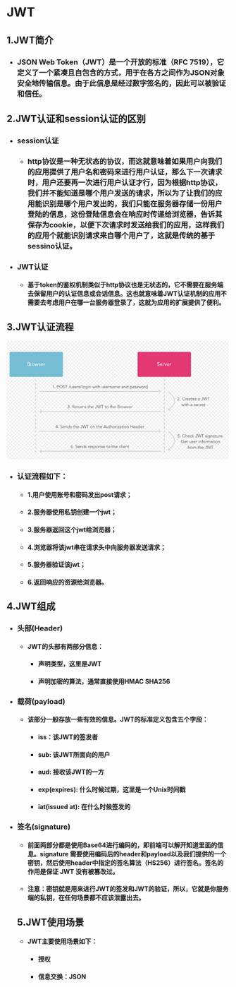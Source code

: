 # JWT

## 1.JWT简介
  - ### JSON Web Token（JWT）是一个开放的标准（RFC 7519），它定义了一个紧凑且自包含的方式，用于在各方之间作为JSON对象安全地传输信息。由于此信息是经过数字签名的，因此可以被验证和信任。
  ## 2.JWT认证和session认证的区别
  - ### session认证
    - ### http协议是一种无状态的协议，而这就意味着如果用户向我们的应用提供了用户名和密码来进行用户认证，那么下一次请求时，用户还要再一次进行用户认证才行，因为根据http协议，我们并不能知道是哪个用户发送的请求，所以为了让我们的应用能识别是哪个用户发出的，我们只能在服务器存储一份用户登陆的信息，这份登陆信息会在响应时传递给浏览器，告诉其保存为cookie，以便下次请求时发送给我们的应用，这样我们的应用个就能识别请求来自哪个用户了，这就是传统的基于sessino认证。
  - ### JWT认证
    - #### 基于token的鉴权机制类似于http协议也是无状态的，它不需要在服务端去保留用户的认证信息或会话信息。这也就意味着JWT认证机制的应用不需要去考虑用户在哪一台服务器登录了，这就为应用的扩展提供了便利。
  ## 3.JWT认证流程
  ![](images/JWT/JWTFlow.png)      
   - ### 认证流程如下：
      - #### 1.用户使用账号和密码发出post请求；
      - #### 2.服务器使用私钥创建一个jwt；
      - #### 3.服务器返回这个jwt给浏览器；
      - #### 4.浏览器将该jwt串在请求头中向服务器发送请求；
      - ####  5.服务器验证该jwt；
      - #### 6.返回响应的资源给浏览器。
  ## 4.JWT组成
  - ### 头部(Header)
    - #### JWT的头部有两部分信息：
      - #### 声明类型，这里是JWT
      - #### 声明加密的算法，通常直接使用HMAC SHA256
  - ### 载荷(payload)
    - #### 该部分一般存放一些有效的信息。JWT的标准定义包含五个字段：
      - #### iss：该JWT的签发者
      - #### sub: 该JWT所面向的用户
      - #### aud: 接收该JWT的一方
      - #### exp(expires): 什么时候过期，这里是一个Unix时间戳
      - #### iat(issued at): 在什么时候签发的
  - ### 签名(signature)
    - #### 前面两部分都是使用Base64进行编码的，即前端可以解开知道里面的信息。signature 需要使用编码后的header和payload以及我们提供的一个密钥，然后使用header中指定的签名算法（HS256）进行签名。签名的作用是保证 JWT 没有被篡改过。
    - #### 注意：密钥就是用来进行JWT的签发和JWT的验证，所以，它就是你服务端的私钥，在任何场景都不应该泄露出去。
    ## 5.JWT使用场景
      - #### JWT主要使用场景如下：
        - #### 授权
        - #### 信息交换：JSON
